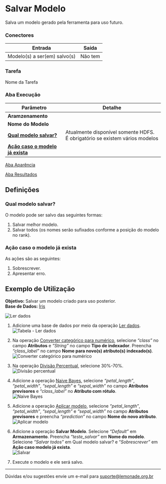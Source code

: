 # Salvar Modelo

Salva um modelo gerado pela ferramenta para uso futuro.

### Conectores
| Entrada | Saída |
| --- | --- |
| Modelo(s) a ser(em) salvo(s) | Não tem |

### Tarefa
Nome da Tarefa

### Aba Execução
| Parâmetro | Detalhe |
| --- | --- |
| **Aramzenamento** |  |
| **Nome do Modelo** |  |
| **[Qual modelo salvar?]** | Atualmente disponível somente HDFS. É obrigatório se existem vários modelos |
| **[Ação caso o modelo já exista]** |  |

[Aba Aparência][1]

[Aba Resultados][2]


## Definições
### Qual modelo salvar?
O modelo pode ser salvo das seguintes formas:
1. Salvar melhor modelo.
2. Salvar todos (os nomes serão sufixados conforme a posição do modelo no rank).

### Ação caso o modelo já exista
As ações são as seguintes:
1. Sobrescrever.
2. Apresentar erro.


## Exemplo de Utilização
**Objetivo:** Salvar um modelo criado para uso posterior.\
**Base de Dados:** [Íris][3]
	
![Ler dados](/img/spark/entrada_e_saida/salvar_modelo/image6.png)

1. Adicione uma base de dados por meio da operação [Ler dados][4]. \
	![Tabela - Ler dados](/img/spark/entrada_e_saida/salvar_modelo/image3.png)

2. Na operação [Converter categórico para numérico][5], selecione *“class”* no campo **Atributos** e *“String”* no campo **Tipo de indexador**. Preencha *“class_label”* no campo **Nome para novo(s) atributo(s) indexado(s)**.\
	![Converter categórico para numérico](/img/spark/entrada_e_saida/salvar_modelo/image2.png)

3. Na operação [Divisão Percentual][6], selecione 30%-70%.\
	![Divisão percentual](/img/spark/entrada_e_saida/salvar_modelo/image4.png)

4. Adicione a operação [Naive Bayes][7], selecione *“petal_length”*, *“petal_width”*, *“sepal_length”* e *“sepal_width”* no campo **Atributos previsores** e *“class_label”* no **Atributo com rótulo**.\
	![Naive Bayes](/img/spark/entrada_e_saida/salvar_modelo/image1.png)

5. Adicione a operação [Aplicar modelo][8], selecione *“petal_length”*, *“petal_width”*, *“sepal_length”* e *“sepal_width”* no campo **Atributos previsores** e preencha *“prediction”* no campo **Nome do novo atributo**. \
	![Aplicar modelo](/img/spark/entrada_e_saida/salvar_modelo/image7.png)


6. Adicione a operação **Salvar Modelo**. Selecione *“Default”* em **Armazenamento**. Preencha *“teste_salvar”* em **Nome do modelo**. Selecione *“Salvar todos”* em Qual modelo salvar? e “*Sobrescrever”* em **Ação caso modelo já exista**.\
	![Salvar](/img/spark/entrada_e_saida/salvar_modelo/image5.png)

7. Execute o modelo e ele será salvo.

-----

Dúvidas e/ou sugestões envie um e-mail para suporte@lemonade.org.br

[Qual modelo salvar?]: #qual-modelo-salvar
[Ação caso o modelo já exista]: #acao-caso-o-modelo-ja-exista
[1]: /pt-br/spark/documentacao-geral/documentacao-geral.html#aba-aparencia
[2]: /pt-br/spark/documentacao-geral/documentacao-geral.html#aba-resultados
[3]: /pt-br/spark/base-de-dados/#iris
[4]: /pt-br/spark/entrada-e-saida/ler-dados.html
[5]: /pt-br/spark/pre-processamento-de-dados/representacao-de-atributos-converter-categorico-para-numerico.html
[6]: /pt-br/spark/pre-processamento-de-dados/amostragem-divisao-percentual.html
[7]: /pt-br/spark/aprendizado-de-maquina/classificacao-naive-bayes.html
[8]: /pt-br/spark/modelo-e-avaliacao/aplicar-modelo.html